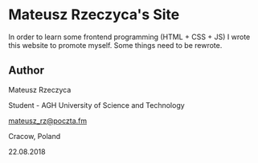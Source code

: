 # Mateusz Rzeczyca's Site

In order to learn some frontend programming (HTML + CSS + JS) I wrote this website to promote myself. Some things need to be rewrote.

## Author

Mateusz Rzeczyca

Student - AGH University of Science and Technology

mateusz_rz@poczta.fm

Cracow, Poland

22.08.2018
